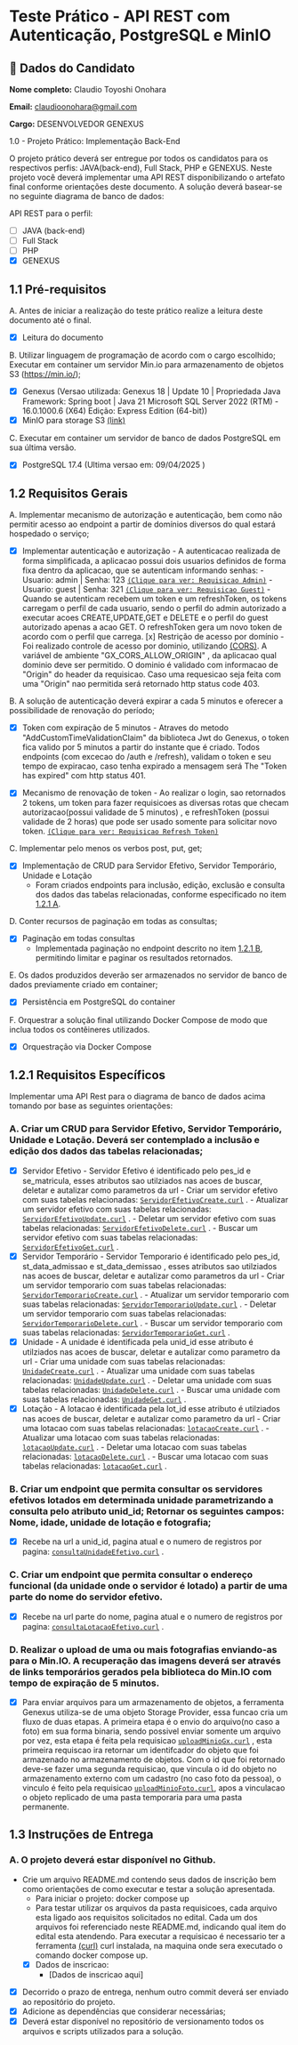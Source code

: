 # Teste Prático - API REST com Autenticação, PostgreSQL e MinIO

## 👤 Dados do Candidato

**Nome completo:** Claudio Toyoshi Onohara

**Email:** claudioonohara@gmail.com

**Cargo:** DESENVOLVEDOR GENEXUS

 1.0 - Projeto Prático: Implementação Back-End

O projeto prático deverá ser entregue por todos os candidatos para os respectivos perfis: JAVA(back-end), Full Stack, PHP e GENEXUS. Neste projeto você deverá implementar uma API REST disponibilizando o artefato final conforme orientações deste documento. A solução deverá basear-se no seguinte diagrama de banco de dados:

API REST para o perfil:
- [ ] JAVA (back-end)
- [ ] Full Stack
- [ ] PHP
- [x] GENEXUS

## 1.1 Pré-requisitos

A. Antes de iniciar a realização do teste prático realize a leitura deste documento até o final.
   - [x] Leitura do documento

B. Utilizar linguagem de programação de acordo com o cargo escolhido; Executar em container um servidor Min.io para armazenamento de objetos S3 (https://min.io/);
   - [x] Genexus (Versao utilizada: Genexus 18 | Update 10 | Propriedada Java Framework: Spring boot | Java 21 Microsoft SQL Server 2022 (RTM) - 16.0.1000.6 (X64)  Edição: Express Edition (64-bit))
   - [x] MinIO para storage S3 [(link)](https://min.io/)

C. Executar em container um servidor de banco de dados PostgreSQL em sua última versão.
   - [x] PostgreSQL 17.4 (Ultima versao em: 09/04/2025 )

## 1.2 Requisitos Gerais

A. Implementar mecanismo de autorização e autenticação, bem como não permitir acesso ao endpoint a partir de domínios diversos do qual estará hospedado o serviço;
   - [x] Implementar autenticação e autorização
         - A autenticacao realizada de forma simplificada, a aplicacao possui dois usuarios definidos de forma fixa dentro da aplicacao, que se autenticam informando senhas:
            - Usuario: admin | Senha: 123 [`(Clique para ver: Requisicao Admin)`](./requisicoes/loginAdmin.curl)
            - Usuario: guest | Senha: 321 [`(Clique para ver: Requisicao Guest)`](./requisicoes/loginGuest.curl)
         - Quando se autenticam recebem um token e um refreshToken, os tokens carregam o perfil de cada usuario,
         sendo o perfil do admin autorizado a executar acoes CREATE,UPDATE,GET e DELETE e 
         o perfil do guest autorizado apenas a acao GET. O refreshToken gera um novo token de acordo com o perfil que carrega. 
    [x] Restrição de acesso por domínio
         - Foi realizado controle de acesso por dominio, utilizando [(CORS)](https://developer.mozilla.org/pt-BR/docs/Web/HTTP/Guides/CORS). A variável de ambiente "GX_CORS_ALLOW_ORIGIN" , da aplicacao qual dominio deve ser permitido. O dominio é validado com informacao de "Origin" do header da requisicao. Caso uma requesicao seja feita com uma "Origin" nao permitida será retornado http status code 403.

B. A solução de autenticação deverá expirar a cada 5 minutos e oferecer a possibilidade de renovação do período;
- [x] Token com expiração de 5 minutos
      - Atraves do metodo "AddCustomTimeValidationClaim" da biblioteca Jwt do Genexus, o token fica valido por 5 minutos a partir do instante que é criado. Todos endpoints (com excecao do /auth e /refresh), validam o token e seu tempo de expiracao, caso tenha expirado a mensagem será The "Token has expired" com http status 401. 

- [x] Mecanismo de renovação de token
      - Ao realizar o login, sao retornados 2 tokens, um token para fazer requisicoes as diversas rotas que checam autorizacao(possui validade
      de 5 minutos) , e refreshToken (possui validade de 2 horas) que pode ser usado somente para solicitar novo token. [`(Clique para ver: Requisicao Refresh Token)`](./requisicoes/refreshToken.curl)

C. Implementar pelo menos os verbos post, put, get;
   - [x] Implementação de CRUD para Servidor Efetivo, Servidor Temporário, Unidade e Lotação
      - Foram criados endpoints para inclusão, edição, exclusão e consulta dos dados das tabelas relacionadas, conforme especificado no item [1.2.1 A](#a-criar-um-crud-para-servidor-efetivo-servidor-temporário-unidade-e-lotação-deverá-ser-contemplado-a-inclusão-e-edição-dos-dados-das-tabelas-relacionadas).

D. Conter recursos de paginação em todas as consultas;
   - [x] Paginação em todas consultas  
      - Implementada paginação no endpoint descrito no item [1.2.1 B](#b-criar-um-endpoint-que-permita-consultar-os-servidores-efetivos-lotados-em-determinada-unidade-parametrizando-a-consulta-pelo-atributo-unid_id-retornar-os-seguintes-campos-nome-idade-unidade-de-lotação-e-fotografia), permitindo limitar e paginar os resultados retornados.

E. Os dados produzidos deverão ser armazenados no servidor de banco de dados previamente criado em container;
   - [x] Persistência em PostgreSQL do container

F. Orquestrar a solução final utilizando Docker Compose de modo que inclua todos os contêineres utilizados.
   - [x] Orquestração via Docker Compose

## 1.2.1 Requisitos Específicos

Implementar uma API Rest para o diagrama de banco de dados acima tomando por base as seguintes orientações:

### A. Criar um CRUD para Servidor Efetivo, Servidor Temporário, Unidade e Lotação. Deverá ser contemplado a inclusão e edição dos dados das tabelas relacionadas;
- [x] Servidor Efetivo
      - Servidor Efetivo é identificado pelo pes_id e se_matricula, esses atributos sao utilziados nas acoes de buscar, deletar e autalizar
      como parametros da url 
      - Criar um servidor efetivo com suas tabelas relacionadas: [`ServidorEfetivoCreate.curl`](./requisicoes/ServidorEfetivoCreate.curl) .
      - Atualizar um servidor efetivo com suas tabelas relacionadas: [`ServidorEfetivoUpdate.curl`](./requisicoes/ServidorEfetivoUpdate.curl) .
      - Deletar um servidor efetivo com suas tabelas relacionadas: [`ServidorEfetivoDelete.curl`](./requisicoes/ServidorEfetivoDelete.curl) .
      - Buscar um servidor efetivo com suas tabelas relacionadas: [`ServidorEfetivoGet.curl`](./requisicoes/ServidorEfetivoGet.curl) .
- [x] Servidor Temporário
      - Servidor Temporario é identificado pelo pes_id, st_data_admissao e st_data_demissao , esses atributos sao utilziados nas acoes de buscar, deletar e autalizar  como parametros da url 
      - Criar um servidor temporario com suas tabelas relacionadas: [`ServidorTemporarioCreate.curl`](./requisicoes/ServidorTemporarioCreate.curl) .
      - Atualizar um servidor temporario com suas tabelas relacionadas: [`ServidorTemporarioUpdate.curl`](./requisicoes/ServidorTemporarioUpdate.curl) .
      - Deletar um servidor temporario com suas tabelas relacionadas: [`ServidorTemporarioDelete.curl`](./requisicoes/ServidorTemporarioDelete.curl) .
      - Buscar um servidor temporario com suas tabelas relacionadas: [`ServidorTemporarioGet.curl`](./requisicoes/ServidorTemporarioGet.curl) .
- [x] Unidade
      - A unidade é identificada pela unid_id esse atributo é utilziados nas acoes de buscar, deletar e autalizar  como parametro da url 
      - Criar uma unidade com suas tabelas relacionadas: [`UnidadeCreate.curl`](./requisicoes/UnidadeCreate.curl) .
      - Atualizar uma unidade com suas tabelas relacionadas: [`UnidadeUpdate.curl`](./requisicoes/UnidadeUpdate.curl) .
      - Deletar uma unidade com suas tabelas relacionadas: [`UnidadeDelete.curl`](./requisicoes/UnidadeDelete.curl) .
      - Buscar uma unidade com suas tabelas relacionadas: [`UnidadeGet.curl`](./requisicoes/UnidadeGet.curl) .
- [x] Lotação
      - A lotacao é identificada pela lot_id esse atributo é utilziados nas acoes de buscar, deletar e autalizar  como parametro da url 
      - Criar uma lotacao com suas tabelas relacionadas: [`lotacaoCreate.curl`](./requisicoes/lotacaoCreate.curl) .
      - Atualizar uma lotacao com suas tabelas relacionadas: [`lotacaoUpdate.curl`](./requisicoes/lotacaoUpdate.curl) .
      - Deletar uma lotacao com suas tabelas relacionadas: [`lotacaoDelete.curl`](./requisicoes/lotacaoDelete.curl) .
      - Buscar uma lotacao com suas tabelas relacionadas: [`lotacaoGet.curl`](./requisicoes/lotacaoGet.curl) .

### B. Criar um endpoint que permita consultar os servidores efetivos lotados em determinada unidade parametrizando a consulta pelo atributo unid_id; Retornar os seguintes campos: Nome, idade, unidade de lotação e fotografia;
- [x] Recebe na url a unid_id, pagina atual e o numero de registros por pagina: [`consultaUnidadeEfetivo.curl`](./requisicoes/consultaUnidadeEfetivo.curl) .

### C. Criar um endpoint que permita consultar o endereço funcional (da unidade onde o servidor é lotado) a partir de uma parte do nome do servidor efetivo. 
- [x] Recebe na url parte do nome, pagina atual e o numero de registros por pagina: [`consultaLotacaoEfetivo.curl`](./requisicoes/consultaLotacaoEfetivo.curl) .

### D. Realizar o upload de uma ou mais fotografias enviando-as para o Min.IO. A recuperação das imagens deverá ser através de links temporários gerados pela biblioteca do Min.IO com tempo de expiração de 5 minutos.
- [x] Para enviar arquivos para um armazenamento de objetos, a ferramenta Genexus utiliza-se de uma objeto Storage Provider, essa funcao cria um fluxo de duas etapas. A primeira etapa é o envio do arquivo(no caso a foto) em sua forma binaria, sendo possivel enviar somente um arquivo por vez, esta etapa é feita pela requisicao [`uploadMinioGx.curl`](./requisicoes/uploadMinioGx.curl) , esta primeira requiscao ira retornar um identifcador do objeto que foi armazenado no armazenamento de objetos. Com o id que foi retornado deve-se fazer uma segunda requisicao, que vincula o id do objeto no armazenamento externo com um cadastro (no caso foto da pessoa), o vinculo é feito pela requisicao [`uploadMinioFoto.curl`](./requisicoes/uploadMinioFoto.curl), apos a vinculacao o objeto replicado de uma pasta temporaria para uma pasta permanente. 


## 1.3 Instruções de Entrega
### A. O projeto deverá estar disponível no Github. 
 - Crie um arquivo README.md contendo seus dados de inscrição bem como orientações de como executar e testar a solução apresentada.
      - Para iniciar o projeto: docker compose up
      - Para testar utilizar os arquivos da pasta requisicoes, cada arquivo esta ligado aos requisitos solicitados no edital. Cada um dos arquivos foi referenciado neste README.md, indicando qual item do edital esta atendendo. Para executar a requisicao é necessario ter a ferramenta [(curl)](https://curl.se/) curl  instalada, na maquina onde sera executado o comando docker compose up.
      - [x] Dados de inscricao: 
         - [Dados de inscricao aqui]
 - [x] Decorrido o prazo de entrega, nenhum outro commit deverá ser enviado ao repositório do projeto.
 - [x] Adicione as dependências que considerar necessárias;
 - [x] Deverá estar disponível no repositório de versionamento todos os arquivos e scripts utilizados para a solução.

